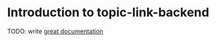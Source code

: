 # Introduction to topic-link-backend

TODO: write [great documentation](http://jacobian.org/writing/what-to-write/)
